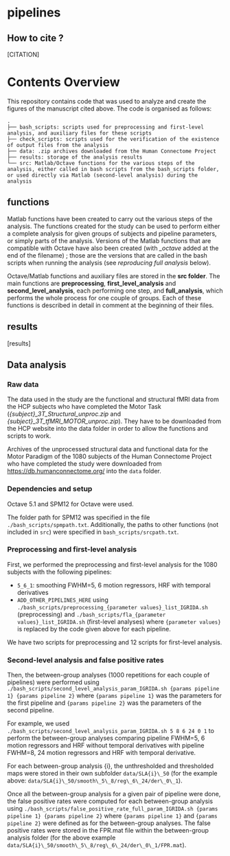 # pipelines



## How to cite ?

[CITATION]

# Contents Overview
This repository contains code that was used to analyze and create the figures of the manuscript cited above. The code is organised as follows:

```
.
├── bash_scripts: scripts used for preprocessing and first-level analysis, and auxiliary files for these scripts
├── check_scripts: scripts used for the verification of the existence of output files from the analysis
├── data: .zip archives downloaded from the Human Connectome Project
├── results: storage of the analysis results
└── src: Matlab/Octave functions for the various steps of the analysis, either called in bash scripts from the bash_scripts folder, or used directly via Matlab (second-level analysis) during the analysis
```

## functions

Matlab functions have been created to carry out the various steps of the analysis. The functions created for the study can be used to perform either a complete analysis for given groups of subjects and pipeline parameters, or simply parts of the analysis. Versions of the Matlab functions that are compatible with Octave have also been created (with *\_octave* added at the end of the filename) ; those are the versions that are called in the bash scripts when running the analysis (see *reproducing full analysis* below).

Octave/Matlab functions and auxiliary files are stored in the **src folder**. The main functions are **preprocessing**, **first_level_analysis** and **second_level_analysis**, each performing one step, and **full_analysis**, which performs the whole process for one couple of groups. Each of these functions is described in detail in comment at the beginning of their files.

## results

[results]

## Data analysis

### Raw data

The data used in the study are the functional and structural fMRI data from the HCP subjects who have completed the Motor Task (*{subject}\_3T_Structural_unproc.zip* and *{subject}\_3T_tfMRI_MOTOR_unproc.zip*). They have to be downloaded from the HCP website into the data folder in order to allow the functions and scripts to work.

Archives of the unprocessed structural data and functional data for the Motor Paradigm of the 1080 subjects of the Human Connectome Project who have completed the study were downloaded from https://db.humanconnectome.org/ into the `data` folder.

### Dependencies and setup
Octave 5.1 and SPM12 for Octave were used.

The folder path for SPM12 was specified in the file `./bash_scripts/spmpath.txt`. Additionally, the paths to other functions (not included in `src`) were specified in `bash_scripts/srcpath.txt`.

### Preprocessing and first-level analysis

First, we performed the preprocessing and first-level analysis for the 1080 subjects with the following pipelines:
 - `5_6_1`: smoothing FWHM=5, 6 motion regressors, HRF with temporal derivatives
 - `ADD_OTHER_PIPELINES_HERE`
using `./bash_scripts/preprocessing_{parameter values}_list_IGRIDA.sh` (preprocessing) and `./bash_scripts/fla_{parameter values}_list_IGRIDA.sh` (first-level analyses) where `{parameter values}` is replaced by the code given above for each pipeline.

We have two scripts for preprocessing and 12 scripts for first-level analysis. 

### Second-level analysis and false positive rates

Then, the between-group analyses (1000 repetitions for each couple of pipelines) were performed using `./bash_scripts/second_level_analysis_param_IGRIDA.sh {params pipeline 1} {params pipeline 2}` where `{params pipeline 1}` was the parameters for the first pipeline and `{params pipeline 2}` was the parameters of the second pipeline.

For example, we used `./bash_scripts/second_level_analysis_param_IGRIDA.sh 5 8 6 24 0 1` to perform the between-group analyses comparing pipeline FWHM=5, 6 motion regressors and HRF without temporal derivatives with pipeline FWHM=8, 24 motion regressors and HRF with temporal derivative.

For each between-group analysis {i}, the unthresholded and thresholded maps were stored in their own subfolder `data/SLA{i}\_50` (for the example above: `data/SLA{i}\_50/smooth\_5\_8/reg\_6\_24/der\_0\_1`).

Once all the between-group analysis for a given pair of pipeline were done, the false positive rates were computed for each between-group analysis using `./bash_scripts/false_positive_rate_full_param_IGRIDA.sh {params pipeline 1} {params pipeline 2}` where `{params pipeline 1}` and `{params pipeline 2}` were defined as for the between-group analyses. The false positive rates were stored in the FPR.mat file within the between-group analysis folder (for the above example `data/SLA{i}\_50/smooth\_5\_8/reg\_6\_24/der\_0\_1/FPR.mat`).
